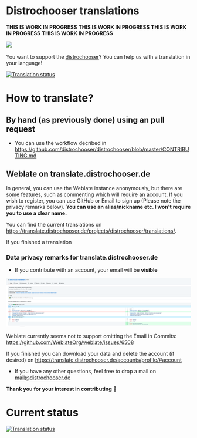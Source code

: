 # Distrochooser translations

**THIS IS WORK IN PROGRESS**
**THIS IS WORK IN PROGRESS**
**THIS IS WORK IN PROGRESS**
**THIS IS WORK IN PROGRESS**

<img src="https://distrochooser.de/logo.min.svg" width="50%" >

You want to support the [distrochooser](https://distrochooser.de)? You can help us with a translation in your language!

<a href="https://translate.distrochooser.de/engage/distrochooser/">
<img src="https://translate.distrochooser.de/widgets/distrochooser/-/translations/svg-badge.svg" alt="Translation status" />
</a>

# How to translate?

## By hand (as previously done) using an pull request

- You can use the workflow decribed in https://github.com/distrochooser/distrochooser/blob/master/CONTRIBUTING.md


## Weblate on translate.distrochooser.de

In general, you can use the Weblate instance anonymously, but there are some features, such as commenting which will require an account. If you wish to register, you can use GitHub or Email to sign up (Please note the privacy remarks below). **You can use an alias/nickname etc. I won't require you to use a clear name.**

You can find the current translations on https://translate.distrochooser.de/projects/distrochooser/translations/.

If you finished a translation 

### Data privacy remarks for translate.distrochooser.de

- If you contribute with an account, your email will be **visible**

![Image showing the commit with the email](img/email_commit.png)

Weblate currently seems not to support omitting the Email in Commits: https://github.com/WeblateOrg/weblate/issues/6508

If you finished you can download your data and delete the account (if desired) on https://translate.distrochooser.de/accounts/profile/#account

- If you have any other questions, feel free to drop a mail on mail@distrochooser.de

**Thank you for your interest in contributing** 🥳

# Current status

<a href="https://translate.distrochooser.de/engage/distrochooser/">
<img src="https://translate.distrochooser.de/widgets/distrochooser/-/translations/multi-blue.svg" alt="Translation status" />
</ater